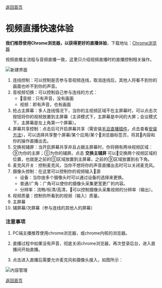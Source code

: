 [返回首页](../../README.md)

# 视频直播快速体验

**我们推荐使用Chrome浏览器，以获得更好的直播体验**，下载地址：[Chrome浏览器](https://maodou.io/download)

视频直播主流程与音频直播一致，这里只介绍视频直播时的直播控制相关操作。

![新建界面](https://of6ygwuso.qnssl.com/docs/quickstart/intro-liveVideo1.png)

1. 连线控制：可以控制是否参与音视频连线，取消连线后，其他人将看不到你的画面也听不到你的声音。
2. 音视频切换：可以控制自己参与连线的方式：
   * 音频：只有声音，没有画面
   * 视频：即有声音，也有画面
3. 抢占主屏幕：多人连线情况下，当你的主视频区域不在主屏幕时，可以点击次按钮将你的视频放置到主屏幕（主讲模式下，主屏幕是中间的大屏；会议模式下，主屏幕是左上角第一个屏幕）。
4. 屏幕共享控制：点击后可开启屏幕共享（需安装[毛豆直播插件](https://maodou.io/download)，点击查看[安装方法](https://ofo78h8pl.qnssl.com/%E6%8F%92%E4%BB%B6%E5%AE%89%E8%A3%85.mp4)），可以选择共享整个屏幕/某个应用/某个浏览器标签页，将其内容和你的操作直播出去。
5. 交换祝辅屏：当开启屏幕共享并且占据主屏幕时，你将拥有两块视频区域：⑨为你的主屏；⓪为你的辅屏。点击 **交换主辅屏** 可以交换两个视频区域的位置，也就是之前的⓪区域放置到主屏幕，之前的⑨区域放置到右下角。
6. 麦克风开关：控制麦克风，当你不想将你的声音直播出去时可以关闭麦克风。
7. 摄像头控制：在这里可以控制你的视频输入源
   * 设备：当你由多个摄像头时可以通过设备的选择来更换。
   * 普通/广角：广角可以使你的摄像头采集更宽更广的内容。
   * 分辨率：流畅/标清/高清，可以控制摄像头采集视频的分辨率（输出）。
8. 视频质量：控制你所看到的视频（输入）质量。
9. 主屏幕
0. 辅屏幕/次屏幕（参与连线的其他人的屏幕）


### 注意事项

1. PC端主播推荐使用chrome浏览器，或chrome内核的浏览器。

2. 直播过程中如果没有声音，彻底关闭chrome浏览器，再次登录后台，进入直播间开始直播。

3. 点击进入直播后需要允许麦克风和摄像头接入，如图所示：

![内容管理](https://of6ygwuso.qnssl.com/docs/quickstart/intro-liveVideo2.png)

[返回首页](../../README.md)
